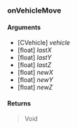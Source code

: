 ### onVehicleMove

#### Arguments

- [CVehicle] *vehicle*
- [float] *lastX*
- [float] *lastY*
- [float] *lastZ*
- [float] *newX*
- [float] *newY*
- [float] *newZ*

#### Returns
> Void
